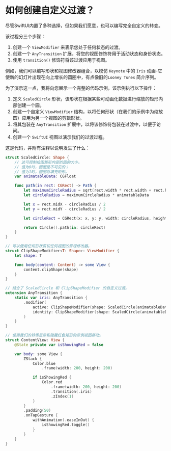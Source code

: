 如何创建自定义过渡？
===

尽管SwiftUI内置了多种选择，但如果我们愿意，也可以编写完全自定义的转变。

该过程分三个步骤：

1. 创建一个 `ViewModifier` 来表示您处于任何状态的过渡。
2. 创建一个 `AnyTransition` 扩展，将您的视图修饰符用于活动状态和身份状态。
3. 使用 `transition()` 修饰符将该过渡应用于视图。

例如，我们可以编写形状和视图修改器组合，以模仿 `Keynote` 中的 `Iris` 动画-它使新的幻灯片出现在向上增长的圆圈中，有点像旧的`Looney Tunes` 简介序列。

为了演示这一点，我将向您展示一个完整的代码示例，该示例执行以下操作：

1. 定义 `ScaledCircle` 形状，该形状在根据某些可动画化数据进行缩放的矩形内部创建一个圆。
2. 创建一个自定义 `ViewModifier` 结构，以将任何形状（在我们的示例中为缩放圆）应用为另一个视图的剪辑形状。
3. 将其包装在 `AnyTransition` 扩展中，以将该修饰符包装在过渡中，以便于访问。
4. 创建一个 `SwiftUI` 视图以演示我们的过渡过程。

这是代码，并附有注释以说明发生了什么：

```swift
struct ScaledCircle: Shape {
    // 这可控制绘图矩形内部的圆的大小。 
    // 值为0时，圆圈是不可见的；
    // 值为1时，圆圈将填充矩形。
    var animatableData: CGFloat

    func path(in rect: CGRect) -> Path {
        let maximumCircleRadius = sqrt(rect.width * rect.width + rect.height * rect.height)
        let circleRadius = maximumCircleRadius * animatableData

        let x = rect.midX - circleRadius / 2
        let y = rect.midY - circleRadius / 2

        let circleRect = CGRect(x: x, y: y, width: circleRadius, height: circleRadius)

        return Circle().path(in: circleRect)
    }
}

// 可以使用任何形状剪切任何视图的常规修改器。
struct ClipShapeModifier<T: Shape>: ViewModifier {
    let shape: T

    func body(content: Content) -> some View {
        content.clipShape(shape)
    }
}

// 结合了 ScaledCircle 和 ClipShapeModifier 的自定义过渡。
extension AnyTransition {
    static var iris: AnyTransition {
        .modifier(
            active: ClipShapeModifier(shape: ScaledCircle(animatableData: 0)),
            identity: ClipShapeModifier(shape: ScaledCircle(animatableData: 1))
        )
    }
}

// 使用我们的转场显示和隐藏红色矩形的示例视图移动。
struct ContentView: View {
    @State private var isShowingRed = false

    var body: some View {
        ZStack {
            Color.blue
                .frame(width: 200, height: 200)

            if isShowingRed {
                Color.red
                    .frame(width: 200, height: 200)
                    .transition(.iris)
                    .zIndex(1)
            }
        }
        .padding(50)
        .onTapGesture {
            withAnimation(.easeInOut) {
                isShowingRed.toggle()
            }
        }
    }
}
```
